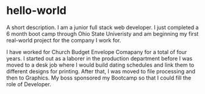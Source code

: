 # hello-world
A short description.
I am a junior full stack web developer. I just completed a 6 month boot camp through Ohio State Univeristy and am beginning my first real-world project for the company I work for.

I have worked for Church Budget Envelope Comapany for a total of four years. I started out as a laborer in the production department before I was moved to a desk job where I would build dating schedules and link them to different designs for printing. After that, I was moved to file processing and then to Graphics. My boss sponsored my Bootcamp so that I could fill the role of Developer.